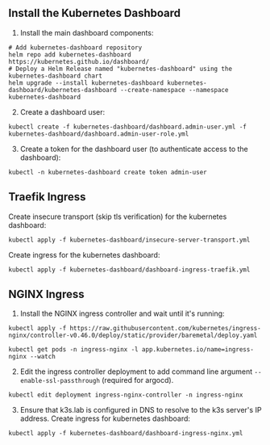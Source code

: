 ## Install the Kubernetes Dashboard

1. Install the main dashboard components:
```
# Add kubernetes-dashboard repository
helm repo add kubernetes-dashboard https://kubernetes.github.io/dashboard/
# Deploy a Helm Release named "kubernetes-dashboard" using the kubernetes-dashboard chart
helm upgrade --install kubernetes-dashboard kubernetes-dashboard/kubernetes-dashboard --create-namespace --namespace kubernetes-dashboard
```

2. Create a dashboard user:
```
kubectl create -f kubernetes-dashboard/dashboard.admin-user.yml -f kubernetes-dashboard/dashboard.admin-user-role.yml
```

3. Create a token for the dashboard user (to authenticate access to the dashboard):
```
kubectl -n kubernetes-dashboard create token admin-user
```

## Traefik Ingress

Create insecure transport (skip tls verification) for the kubernetes dashboard:
```
kubectl apply -f kubernetes-dashboard/insecure-server-transport.yml
```

Create ingress for the kubernetes dashboard:
```
kubectl apply -f kubernetes-dashboard/dashboard-ingress-traefik.yml
```

## NGINX Ingress
1. Install the NGINX ingress controller and wait until it's running:
```
kubectl apply -f https://raw.githubusercontent.com/kubernetes/ingress-nginx/controller-v0.46.0/deploy/static/provider/baremetal/deploy.yaml

kubectl get pods -n ingress-nginx -l app.kubernetes.io/name=ingress-nginx --watch
```

2. Edit the ingress controller deployment to add command line argument `--enable-ssl-passthrough` (required for argocd).
```
kubectl edit deployment ingress-nginx-controller -n ingress-nginx
```

3. Ensure that k3s.lab is configured in DNS to resolve to the k3s server's IP address. Create ingress for kubernetes dashboard:
```
kubectl apply -f kubernetes-dashboard/dashboard-ingress-nginx.yml
```
